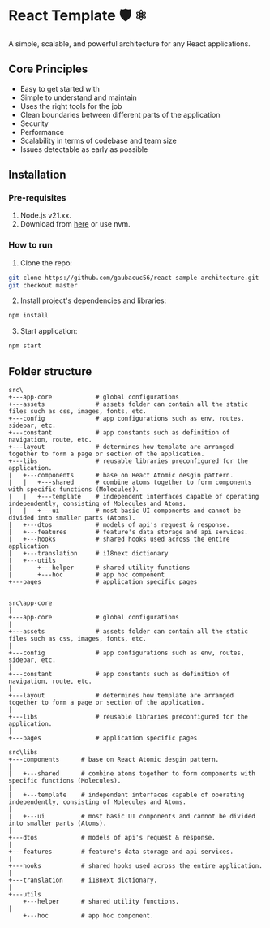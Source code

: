 # React Template 🛡️ ⚛️

A simple, scalable, and powerful architecture for any React applications.

## Core Principles

-   Easy to get started with
-   Simple to understand and maintain
-   Uses the right tools for the job
-   Clean boundaries between different parts of the application
-   Security
-   Performance
-   Scalability in terms of codebase and team size
-   Issues detectable as early as possible

## Installation

### Pre-requisites

1. Node.js v21.xx.
2. Download from [here](https://nodejs.org/en/download/) or use nvm.

### How to run

1. Clone the repo:

```bash
git clone https://github.com/gaubacuc56/react-sample-architecture.git
git checkout master
```

2. Install project's dependencies and libraries:

```bash
npm install
```

3. Start application:

```bash
npm start
```

## Folder structure

```
src\
+---app-core            # global configurations
+---assets              # assets folder can contain all the static files such as css, images, fonts, etc.
+---config              # app configurations such as env, routes, sidebar, etc.
+---constant            # app constants such as definition of navigation, route, etc.
+---layout              # determines how template are arranged together to form a page or section of the application.
+---libs                # reusable libraries preconfigured for the application.
|   +---components      # base on React Atomic desgin pattern.
|   |   +---shared      # combine atoms together to form components with specific functions (Molecules).
|   |   +---template    # independent interfaces capable of operating independently, consisting of Molecules and Atoms.
|   |   +---ui          # most basic UI components and cannot be divided into smaller parts (Atoms).
|   +---dtos            # models of api's request & response.
|   +---features        # feature's data storage and api services.
|   +---hooks           # shared hooks used across the entire application
|   +---translation     # i18next dictionary
|   +---utils
|       +---helper      # shared utility functions
|       +---hoc         # app hoc component
+---pages               # application specific pages
```

```

src\app-core
|
+---app-core            # global configurations
|
+---assets              # assets folder can contain all the static files such as css, images, fonts, etc.
|
+---config              # app configurations such as env, routes, sidebar, etc.
|
+---constant            # app constants such as definition of navigation, route, etc.
|
+---layout              # determines how template are arranged together to form a page or section of the application.
|
+---libs                # reusable libraries preconfigured for the application.
|
+---pages               # application specific pages
```

```
src\libs
+---components      # base on React Atomic desgin pattern.
|
|   +---shared      # combine atoms together to form components with specific functions (Molecules).
|
|   +---template    # independent interfaces capable of operating independently, consisting of Molecules and Atoms.
|
|   +---ui          # most basic UI components and cannot be divided into smaller parts (Atoms).
|
+---dtos            # models of api's request & response.
|
+---features        # feature's data storage and api services.
|
+---hooks           # shared hooks used across the entire application.
|
+---translation     # i18next dictionary.
|
+---utils
    +---helper      # shared utility functions.
|
    +---hoc         # app hoc component.
```
